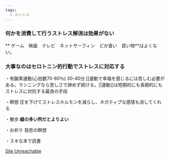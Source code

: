 ```yaml
---
tags:
  - ストレス
---
```


### 何かを消費して行うストレス解消は効果がない

** ゲーム　映画　テレビ　ネットサーフィン　どか食い　買い物**はよくない。

### 大事なのはセロトニン的行動でストレスに対応する

・有酸素運動(心拍数70-80％) 30-40分
[[運動で幸福を感じるには苦しむ必要がある。ランニングなら苦しさで諦めず続ける。||運動]]は短期的にも長期的にもストレスに対抗する最良の手段

・瞑想
圧を下げてストレスホルモンを減らし、ネガティブな感情も消してくれる

・散歩
**緑の多い所だとよりよい**

・お祈り
慈悲の瞑想

・スキな本で読書

[Site Unreachable](https://yuchrszk.blogspot.com/2014/01/8.html)

